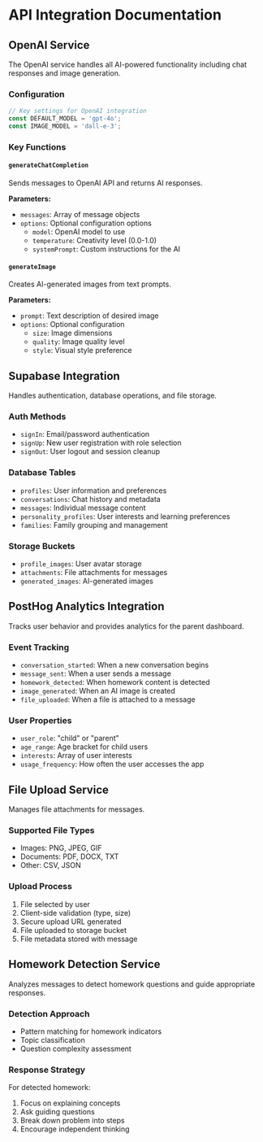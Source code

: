 # API Integration Documentation

## OpenAI Service

The OpenAI service handles all AI-powered functionality including chat responses and image generation.

### Configuration

```typescript
// Key settings for OpenAI integration
const DEFAULT_MODEL = 'gpt-4o';
const IMAGE_MODEL = 'dall-e-3';
```

### Key Functions

#### `generateChatCompletion`
Sends messages to OpenAI API and returns AI responses.

**Parameters:**
- `messages`: Array of message objects
- `options`: Optional configuration options
  - `model`: OpenAI model to use
  - `temperature`: Creativity level (0.0-1.0)
  - `systemPrompt`: Custom instructions for the AI

#### `generateImage`
Creates AI-generated images from text prompts.

**Parameters:**
- `prompt`: Text description of desired image
- `options`: Optional configuration
  - `size`: Image dimensions
  - `quality`: Image quality level
  - `style`: Visual style preference

## Supabase Integration

Handles authentication, database operations, and file storage.

### Auth Methods

- `signIn`: Email/password authentication
- `signUp`: New user registration with role selection
- `signOut`: User logout and session cleanup

### Database Tables

- `profiles`: User information and preferences
- `conversations`: Chat history and metadata
- `messages`: Individual message content
- `personality_profiles`: User interests and learning preferences
- `families`: Family grouping and management

### Storage Buckets

- `profile_images`: User avatar storage
- `attachments`: File attachments for messages
- `generated_images`: AI-generated images

## PostHog Analytics Integration

Tracks user behavior and provides analytics for the parent dashboard.

### Event Tracking

- `conversation_started`: When a new conversation begins
- `message_sent`: When a user sends a message
- `homework_detected`: When homework content is detected
- `image_generated`: When an AI image is created
- `file_uploaded`: When a file is attached to a message

### User Properties

- `user_role`: "child" or "parent"
- `age_range`: Age bracket for child users
- `interests`: Array of user interests
- `usage_frequency`: How often the user accesses the app

## File Upload Service

Manages file attachments for messages.

### Supported File Types

- Images: PNG, JPEG, GIF
- Documents: PDF, DOCX, TXT
- Other: CSV, JSON

### Upload Process

1. File selected by user
2. Client-side validation (type, size)
3. Secure upload URL generated
4. File uploaded to storage bucket
5. File metadata stored with message

## Homework Detection Service

Analyzes messages to detect homework questions and guide appropriate responses.

### Detection Approach

- Pattern matching for homework indicators
- Topic classification
- Question complexity assessment

### Response Strategy

For detected homework:
1. Focus on explaining concepts
2. Ask guiding questions
3. Break down problem into steps
4. Encourage independent thinking
